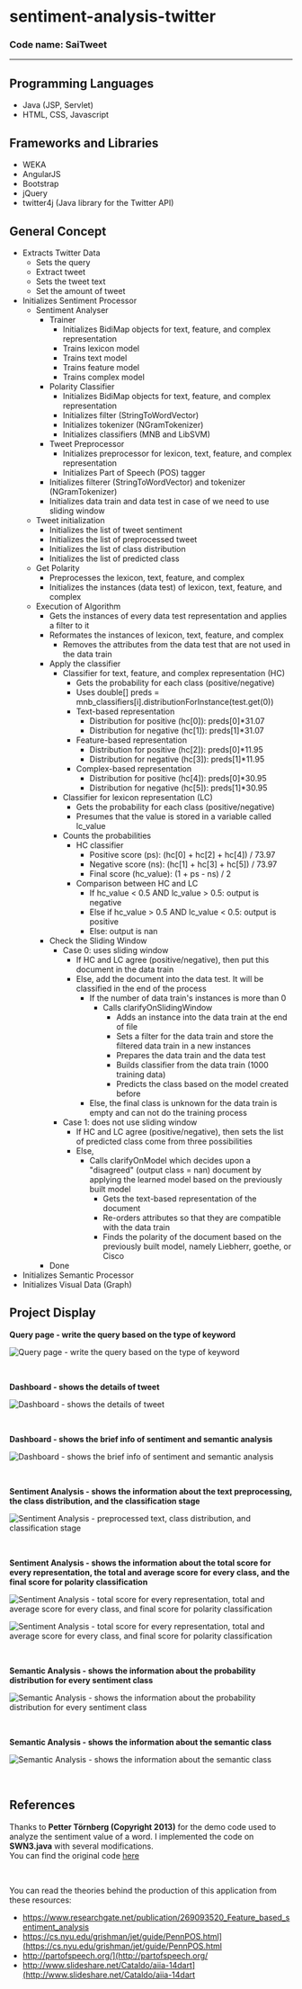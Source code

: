 # sentiment-analysis-twitter

### Code name: SaiTweet

-----

## Programming Languages

<ul>
	<li>Java (JSP, Servlet)</li>
	<li>HTML, CSS, Javascript</li>
</ul>

## Frameworks and Libraries

<ul>
	<li>WEKA</li>
	<li>AngularJS</li>
	<li>Bootstrap</li>
	<li>jQuery</li>
	<li>twitter4j (Java library for the Twitter API)</li>
</ul>

## General Concept

<ul>
	<li>Extracts Twitter Data
		<ul>
			<li>Sets the query</li>
			<li>Extract tweet</li>
			<li>Sets the tweet text</li>
			<li>Set the amount of tweet</li>
		</ul>
	</li>
	<li>Initializes Sentiment Processor
		<ul>
			<li>Sentiment Analyser
				<ul>
					<li>Trainer
						<ul>
							<li>Initializes BidiMap objects for text, feature, and complex representation</li>
							<li>Trains lexicon model</li>
							<li>Trains text model</li>
							<li>Trains feature model</li>
							<li>Trains complex model</li>
						</ul>
					</li>
					<li>Polarity Classifier
						<ul>
							<li>Initializes BidiMap objects for text, feature, and complex representation</li>
							<li>Initializes filter (StringToWordVector)</li>
							<li>Initializes tokenizer (NGramTokenizer)</li>
							<li>Initializes classifiers (MNB and LibSVM)</li>
						</ul>
					</li>
					<li>Tweet Preprocessor
						<ul>
							<li>Initializes preprocessor for lexicon, text, feature, and complex representation</li>
							<li>Initializes Part of Speech (POS) tagger</li>
						</ul>
					</li>
					<li>Initializes filterer (StringToWordVector) and tokenizer (NGramTokenizer)</li>
					<li>Initializes data train and data test in case of we need to use sliding window</li>
				</ul>
			</li>
			<li>Tweet initialization
				<ul>
					<li>Initializes the list of tweet sentiment</li>
					<li>Initializes the list of preprocessed tweet</li>
					<li>Initializes the list of class distribution</li>
					<li>Initializes the list of predicted class</li>
				</ul>
			</li>
			<li>Get Polarity
				<ul>
					<li>Preprocesses the lexicon, text, feature, and complex</li>
					<li>Initializes the instances (data test) of lexicon, text, feature, and complex</li>
				</ul>
			</li>
			<li>Execution of Algorithm
				<ul>
					<li>Gets the instances of every data test representation and applies a filter to it</li>
					<li>Reformates the instances of lexicon, text, feature, and complex
						<ul>
							<li>Removes the attributes from the data test that are not used in the data train</li>
						</ul>
					</li>
					<li>Apply the classifier
						<ul>
							<li>Classifier for text, feature, and complex representation (HC)
								<ul>
									<li>Gets the probability for each class (positive/negative)</li>
									<li>Uses double[] preds = mnb_classifiers[i].distributionForInstance(test.get(0))</li>
									<li>Text-based representation
										<ul>
											<li>Distribution for positive (hc[0]): preds[0]*31.07</li>
											<li>Distribution for negative (hc[1]): preds[1]*31.07</li>
										</ul>
									</li>
									<li>Feature-based representation
										<ul>
											<li>Distribution for positive (hc[2]): preds[0]*11.95</li>
											<li>Distribution for negative (hc[3]): preds[1]*11.95</li>
										</ul>
									</li>
									<li>Complex-based representation
										<ul>
											<li>Distribution for positive (hc[4]): preds[0]*30.95</li>
											<li>Distribution for negative (hc[5]): preds[1]*30.95</li>
										</ul>
									</li>
								</ul>
							</li>
							<li>Classifier for lexicon representation (LC)
								<ul>
									<li>Gets the probability for each class (positive/negative)</li>
									<li>Presumes that the value is stored in a variable called lc_value</li>
								</ul>
							</li>
							<li>Counts the probabilities
								<ul>
									<li>HC classifier 
										<ul>
											<li>Positive score (ps): (hc[0] + hc[2] + hc[4]) / 73.97</li>
											<li>Negative score (ns): (hc[1] + hc[3] + hc[5]) / 73.97</li>
											<li>Final score (hc_value): (1 + ps - ns) / 2</li>
										</ul>
									</li>
									<li>Comparison between HC and LC 
										<ul>
											<li>If hc_value < 0.5 AND lc_value > 0.5: output is negative</li>
											<li>Else if hc_value > 0.5 AND lc_value < 0.5: output is positive</li>
											<li>Else: output is nan</li>
										</ul>
									</li>
								</ul>
							</li>
						</ul>
					</li>
					<li>Check the Sliding Window
						<ul>
							<li>Case 0: uses sliding window
								<ul>
									<li>If HC and LC agree (positive/negative), then put this document in the data train</li>		
									<li>Else, add the document into the data test. It will be classified in the end of the process
										<ul>
											<li>If the number of data train's instances is more than 0 
												<ul>
													<li>Calls clarifyOnSlidingWindow
														<ul>
															<li>Adds an instance into the data train at the end of file</li>
															<li>Sets a filter for the data train and store the filtered data train in a new instances</li>
															<li>Prepares the data train and the data test</li>
															<li>Builds classifier from the data train (1000 training data)</li>
															<li>Predicts the class based on the model created before</li>
														</ul>
													</li>
												</ul>
											</li>
											<li>Else, the final class is unknown for the data train is empty and can not do the training process</li>
										</ul>
									</li>
								</ul>
							</li>
							<li>Case 1: does not use sliding window
								<ul>
									<li>If HC and LC agree (positive/negative), then sets the list of predicted class come from three possibilities</li>
									<li>Else,
										<ul>
											<li>Calls clarifyOnModel which decides upon a "disagreed" (output class = nan) document by applying the learned model based on the previously built model
												<ul>
													<li>Gets the text-based representation of the document</li>
													<li>Re-orders attributes so that they are compatible with the data train</li>
													<li>Finds the polarity of the document based on the previously built model, namely Liebherr, goethe, or Cisco</li>
												</ul>
											</li>
										</ul>
									</li>
								</ul>
							</li>
						</ul>
					</li>
					<li>
						Done
					</li>
				</ul>
			</li>
		</ul>
	</li>
	<li>Initializes Semantic Processor</li>
	<li>Initializes Visual Data (Graph)</li>
</ul>


## Project Display

**Query page - write the query based on the type of keyword**

![Query page - write the query based on the type of keyword](readme/img/query_page.png)

<br />

**Dashboard - shows the details of tweet**

![Dashboard - shows the details of tweet](readme/img/dashboard0.png)

<br />

**Dashboard - shows the brief info of sentiment and semantic analysis**

![Dashboard - shows the brief info of sentiment and semantic analysis](readme/img/dashboard1.png)

<br />

**Sentiment Analysis - shows the information about the text preprocessing, the class distribution, and the classification stage**

![Sentiment Analysis - preprocessed text, class distribution, and classification stage](readme/img/sentiment0.png)

<br />

**Sentiment Analysis - shows the information about the total score for every representation, the total and average score for every class, and the final score for polarity classification**

![Sentiment Analysis - total score for every representation, total and average score for every class, and final score for polarity classification](readme/img/sentiment1.png)

![Sentiment Analysis - total score for every representation, total and average score for every class, and final score for polarity classification](readme/img/sentiment2.png)

<br />

**Semantic Analysis - shows the information about the probability distribution for every sentiment class**

![Semantic Analysis - shows the information about the probability distribution for every sentiment class](readme/img/semantic0.png)

<br />

**Semantic Analysis - shows the information about the semantic class**

![Semantic Analysis - shows the information about the semantic class](readme/img/semantic1.png)

<br />

## References

Thanks to **Petter Törnberg (Copyright 2013)** for the demo code used to analyze the sentiment value of a word. I implemented the code on **SWN3.java** with several modifications.<br />
You can find the original code [here](sentiwordnet.isti.cnr.it)

<br />

You can read the theories behind the production of this application from these resources:<br />
<ul>
	<li><a href="https://www.researchgate.net/publication/269093520_Feature_based_sentiment_analysis">https://www.researchgate.net/publication/269093520_Feature_based_sentiment_analysis</a></li>
	<li><a href="https://cs.nyu.edu/grishman/jet/guide/PennPOS.html](https://cs.nyu.edu/grishman/jet/guide/PennPOS.html">https://cs.nyu.edu/grishman/jet/guide/PennPOS.html](https://cs.nyu.edu/grishman/jet/guide/PennPOS.html</a></li>
	<li><a href="http://partofspeech.org/](http://partofspeech.org/">http://partofspeech.org/](http://partofspeech.org/</a></li>
	<li><a href="http://www.slideshare.net/Cataldo/aiia-14dart](http://www.slideshare.net/Cataldo/aiia-14dart">http://www.slideshare.net/Cataldo/aiia-14dart](http://www.slideshare.net/Cataldo/aiia-14dart</a></li>
</ul>
